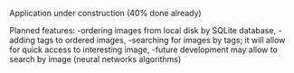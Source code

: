 Application under construction (40% done already)

Planned features:
-ordering images from local disk by SQLite database,
-adding tags to ordered images,
-searching for images by tags; it will allow for quick access to interesting image,
-future development may allow to search by image (neural networks algorithms)